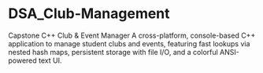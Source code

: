 # DSA_Club-Management
Capstone C++ Club &amp; Event Manager A cross-platform, console-based C++ application to manage student clubs and events, featuring fast lookups via nested hash maps, persistent storage with file I/O, and a colorful ANSI-powered text UI.
